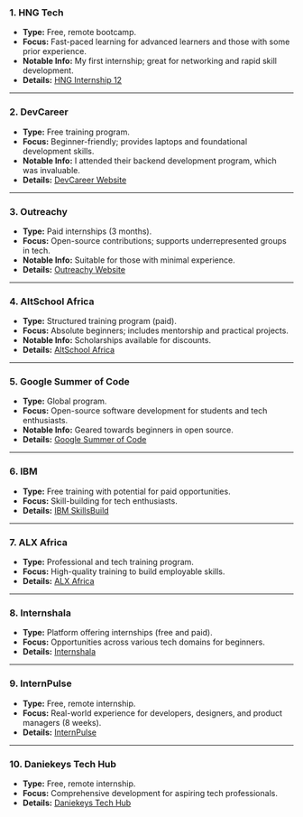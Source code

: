 ### **1. HNG Tech**

- **Type:** Free, remote bootcamp.
- **Focus:** Fast-paced learning for advanced learners and those with some prior experience.
- **Notable Info:** My first internship; great for networking and rapid skill development.
- **Details:** [HNG Internship 12](https://lnkd.in/dbhqNtFM)

---

### **2. DevCareer**

- **Type:** Free training program.
- **Focus:** Beginner-friendly; provides laptops and foundational development skills.
- **Notable Info:** I attended their backend development program, which was invaluable.
- **Details:** [DevCareer Website](https://devcareer.io/)

---

### **3. Outreachy**

- **Type:** Paid internships (3 months).
- **Focus:** Open-source contributions; supports underrepresented groups in tech.
- **Notable Info:** Suitable for those with minimal experience.
- **Details:** [Outreachy Website](https://www.outreachy.org/)

---

### **4. AltSchool Africa**

- **Type:** Structured training program (paid).
- **Focus:** Absolute beginners; includes mentorship and practical projects.
- **Notable Info:** Scholarships available for discounts.
- **Details:** [AltSchool Africa](https://lnkd.in/dpJ66_jU)

---

### **5. Google Summer of Code**

- **Type:** Global program.
- **Focus:** Open-source software development for students and tech enthusiasts.
- **Notable Info:** Geared towards beginners in open source.
- **Details:** [Google Summer of Code](https://lnkd.in/dFKYsQnN)

---

### **6. IBM**

- **Type:** Free training with potential for paid opportunities.
- **Focus:** Skill-building for tech enthusiasts.
- **Details:** [IBM SkillsBuild](https://skillsbuild.org/)

---

### **7. ALX Africa**

- **Type:** Professional and tech training program.
- **Focus:** High-quality training to build employable skills.
- **Details:** [ALX Africa](https://www.alxafrica.com/)

---

### **8. Internshala**

- **Type:** Platform offering internships (free and paid).
- **Focus:** Opportunities across various tech domains for beginners.
- **Details:** [Internshala](https://internshala.com)

---

### **9. InternPulse**

- **Type:** Free, remote internship.
- **Focus:** Real-world experience for developers, designers, and product managers (8 weeks).
- **Details:** [InternPulse](https://lnkd.in/dvUwn8aK)

---

### **10. Daniekeys Tech Hub**

- **Type:** Free, remote internship.
- **Focus:** Comprehensive development for aspiring tech professionals.
- **Details:** [Daniekeys Tech Hub](https://www.linkedin.com/company/daniekeys-tech-hub/)